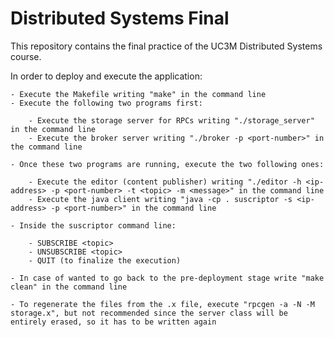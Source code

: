 # Distributed Systems Final
This repository contains the final practice of the UC3M Distributed Systems course.

In order to deploy and execute the application:

    - Execute the Makefile writing "make" in the command line
    - Execute the following two programs first:

        - Execute the storage server for RPCs writing "./storage_server" in the command line
        - Execute the broker server writing "./broker -p <port-number>" in the command line

    - Once these two programs are running, execute the two following ones:

        - Execute the editor (content publisher) writing "./editor -h <ip-address> -p <port-number> -t <topic> -m <message>" in the command line
        - Execute the java client writing "java -cp . suscriptor -s <ip-address> -p <port-number>" in the command line

    - Inside the suscriptor command line:

        - SUBSCRIBE <topic>
        - UNSUBSCRIBE <topic>
        - QUIT (to finalize the execution)

    - In case of wanted to go back to the pre-deployment stage write "make clean" in the command line

    - To regenerate the files from the .x file, execute "rpcgen -a -N -M storage.x", but not recommended since the server class will be entirely erased, so it has to be written again
